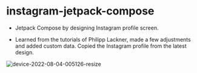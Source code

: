 # instagram-jetpack-compose
- Jetpack Compose by designing Instagram profile screen.

- Learned from the tutorials of Philipp Lackner, made a few adjustments and added custom data. Copied the Instagram profile from the latest design.

![device-2022-08-04-005126-resize](https://user-images.githubusercontent.com/11737795/182666218-7ee6b386-ab5b-4c7a-b85f-cb40432502d1.gif)
